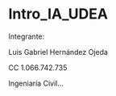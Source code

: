 # Intro_IA_UDEA
Integrante: 

Luis Gabriel Hernández Ojeda 

CC 1.066.742.735 

Ingeniaría Civil...
